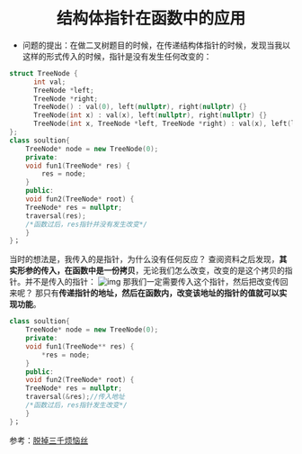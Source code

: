 # <center>结构体指针在函数中的应用
- 问题的提出：在做二叉树题目的时候，在传递结构体指针的时候，发现当我以这样的形式传入的时候，指针是没有发生任何改变的：
```c++
struct TreeNode {
      int val;
      TreeNode *left;
      TreeNode *right;
      TreeNode() : val(0), left(nullptr), right(nullptr) {}
      TreeNode(int x) : val(x), left(nullptr), right(nullptr) {}
      TreeNode(int x, TreeNode *left, TreeNode *right) : val(x), left(left), right(right) {}
};
class soultion{
    TreeNode* node = new TreeNode(0);
    private:
    void fun1(TreeNode* res) {
        res = node;
    }
    public:
    void fun2(TreeNode* root) {
    TreeNode* res = nullptr;
    traversal(res);
    /*函数过后，res指针并没有发生改变*/
    }
}；
```
当时的想法是，我传入的是指针，为什么没有任何反应？
查阅资料之后发现，**其实形参的传入，在函数中是一份拷贝**，无论我们怎么改变，改变的是这个拷贝的指针。并不是传入的指针：
![img](https://img2023.cnblogs.com/blog/3076422/202302/3076422-20230214163406091-298262182.png)
那我们一定需要传入这个指针，然后把改变传回来呢？
那只有**传递指针的地址，然后在函数内，改变该地址的指针的值就可以实现功能**。
```c++
class soultion{
    TreeNode* node = new TreeNode(0);
    private:
    void fun1(TreeNode** res) {
        *res = node;
    }
    public:
    void fun2(TreeNode* root) {
    TreeNode* res = nullptr;
    traversal(&res);//传入地址
    /*函数过后，res指针发生改变*/
    }
}；
```
参考：[脱掉三千烦恼丝](https://blog.csdn.net/qq_41909909/article/details/121237569)